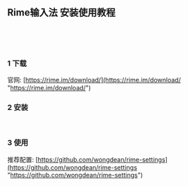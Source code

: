 ## Rime输入法 安装使用教程  

​    

​    

### 1 下载  

官网: [https://rime.im/download/](https://rime.im/download/ "https://rime.im/download/")  
### 2 安装  

​    

### 3 使用  

推荐配置: [https://github.com/wongdean/rime-settings](https://github.com/wongdean/rime-settings "https://github.com/wongdean/rime-settings")  




